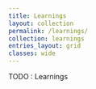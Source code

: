 ```yaml
---
title: Learnings
layout: collection
permalink: /learnings/
collection: learnings
entries_layout: grid
classes: wide
---
```


TODO : Learnings

